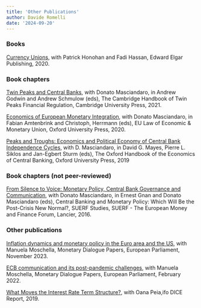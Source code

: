 ```yaml
---
title: 'Other Publications'
author: Davide Romelli
date: '2024-09-20'
---
```


### Books

[Currency Unions](https://www.e-elgar.com/shop/gbp/currency-unions-9781788975421.html), with Patrick Honohan and Fadi Hassan, Edward Elgar Publishing, 2020.

### Book chapters

[Twin Peaks and Central Banks](https://www.cambridge.org/core/books/abs/cambridge-handbook-of-twin-peaks-financial-regulation/twin-peaks-and-central-banks/BFA0E397F3E2C2751F5B4A5A1A5DEE86), with Donato Masciandaro, in Andrew Godwin and Andrew Schmulow (eds), The Cambridge Handbook of Twin Peaks Financial Regulation, Cambridge University Press, 2021.

[Economics of European Monetary Integration](https://academic.oup.com/book/41925/chapter-abstract/354844326?redirectedFrom=fulltext), with Donato Masciandaro, in Fabian Amtenbrink and Christoph, Herrmann (eds), EU Law of Economic & Monetary Union, Oxford University Press, 2020.

[Peaks and Troughs: Economics and Political Economy of Central Bank Independence Cycles](https://academic.oup.com/edited-volume/34678/chapter-abstract/295565128?redirectedFrom=fulltext), with D. Masciandaro, in David G. Mayes, Pierre L. Siklos and Jan-Egbert Sturm (eds), The Oxford Handbook of the Economics of Central
Banking, Oxford University Press, 2019

### Book chapters (not peer-reviewed)

[From Silence to Voice: Monetary Policy, Central Bank Governance and Communication](https://www.econstor.eu/bitstream/10419/163520/1/suerf-cp-2016-4.pdf), with Donato Masciandaro, in Ernest Gnan and Donato Masciandaro (eds), Central Banking and Monetary Policy: Which Will Be the Post-Crisis New Normal?, SUERF Studies, SUERF - The European Money and Finance Forum, Lancier, 2016.

### Other publications

[Inflation dynamics and monetary policy in the Euro area and the US](ttps://www.europarl.europa.eu/RegData/etudes/IDAN/2023/755704/IPOL_IDA(2023)755704_EN.pdf), with Manuela Moschella, Monetary Dialogue Papers, European Parliament, November 2023.

[ECB communication and its post-pandemic challenges](https://www.europarl.europa.eu/RegData/etudes/IDAN/2022/695493/IPOL_IDA(2022)695493_EN.pdf), with Manuela Moschella, Monetary Dialogue Papers, European Parliament, February 2022.

[What Moves the Interest Rate Term Structure?](https://www.ifo.de/DocDL/dice-report-2019-1-onlineversion-april.pdf), with Oana Peia,ifo DICE Report, 2019.
